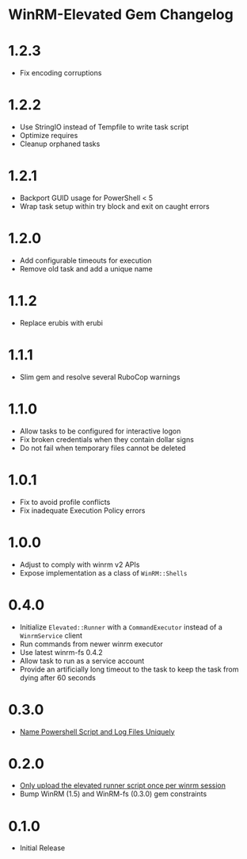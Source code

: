 # WinRM-Elevated Gem Changelog

# 1.2.3
- Fix encoding corruptions

# 1.2.2
- Use StringIO instead of Tempfile to write task script
- Optimize requires
- Cleanup orphaned tasks

# 1.2.1
- Backport GUID usage for PowerShell < 5
- Wrap task setup within try block and exit on caught errors

# 1.2.0
- Add configurable timeouts for execution
- Remove old task and add a unique name

# 1.1.2
- Replace erubis with erubi

# 1.1.1
- Slim gem and resolve several RuboCop warnings

# 1.1.0
- Allow tasks to be configured for interactive logon
- Fix broken credentials when they contain dollar signs
- Do not fail when temporary files cannot be deleted

# 1.0.1
- Fix to avoid profile conflicts
- Fix inadequate Execution Policy errors

# 1.0.0
- Adjust to comply with winrm v2 APIs
- Expose implementation as a class of `WinRM::Shells`

# 0.4.0
- Initialize `Elevated::Runner` with a `CommandExecutor` instead of a `WinrmService` client
- Run commands from newer winrm executor
- Use latest winrm-fs 0.4.2
- Allow task to run as a service account
- Provide an artificially long timeout to the task to keep the task from dying after 60 seconds

# 0.3.0
- [Name Powershell Script and Log Files Uniquely](https://github.com/WinRb/winrm-elevated/pull/6)

# 0.2.0
- [Only upload the elevated runner script once per winrm session](https://github.com/WinRb/winrm-elevated/pull/3)
- Bump WinRM (1.5) and WinRM-fs (0.3.0) gem constraints

# 0.1.0
- Initial Release
